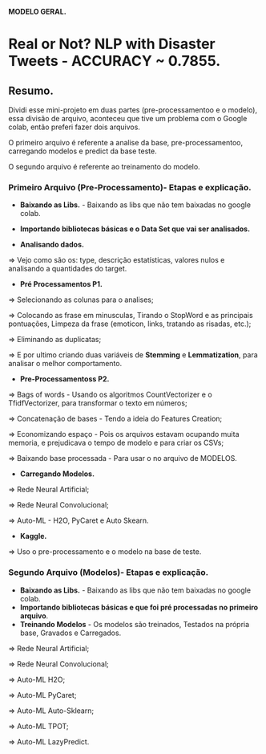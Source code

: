 **MODELO GERAL.**

# Real or Not? NLP with Disaster Tweets - ACCURACY ~ 0.7855.

## Resumo.
Dividi esse mini-projeto em duas partes (pre-processamentoo e o modelo), essa divisão de arquivo, aconteceu que tive um problema com o Google colab, então preferi fazer dois arquivos.

O primeiro arquivo é referente a analise da base, pre-processamentoo, carregando modelos e predict da base teste.

O segundo arquivo é referente ao treinamento do modelo.

### Primeiro Arquivo (Pre-Processamento)- Etapas e explicação.

- **Baixando as Libs.** - Baixando as libs que não tem baixadas no google colab.

- **Importando bibliotecas básicas e o Data Set que vai ser analisados.**

- **Analisando dados.**

=> Vejo como são os: type, descrição estatísticas, valores nulos e analisando a quantidades do target. 

- **Pré Processamentos P1.**

=> Selecionando as colunas para o analises;

=> Colocando as frase em minusculas, Tirando o StopWord e as principais pontuações, Limpeza da frase (emoticon, links, tratando as risadas, etc.);

=> Eliminando as duplicatas;

=> E por ultimo criando duas variáveis de **Stemming** e **Lemmatization**, para analisar o melhor comportamento.

- **Pre-Processamentoss P2.**

=> Bags of words - Usando os algoritmos CountVectorizer e o TfidfVectorizer, para transformar o texto em números;

=> Concatenação de bases - Tendo a ideia do Features Creation;

=> Economizando espaço - Pois os arquivos estavam ocupando muita memoria, e prejudicava o tempo de modelo e para criar os CSVs;

=> Baixando base processada - Para usar o no arquivo de MODELOS.

- **Carregando Modelos.**

=> Rede Neural Artificial;

=> Rede Neural Convolucional;

=> Auto-ML - H2O, PyCaret e Auto Skearn.

- **Kaggle.**

=> Uso o pre-processamento e o modelo na base de teste.



### Segundo Arquivo (Modelos)- Etapas e explicação.

- **Baixando as Libs.** - Baixando as libs que não tem baixadas no google colab.
- **Importando bibliotecas básicas e que foi pré processadas no primeiro arquivo**. 
- **Treinando Modelos** - Os modelos são treinados, Testados na própria base, Gravados e Carregados.

=> Rede Neural Artificial;

=> Rede Neural Convolucional;

=> Auto-ML H2O;

=> Auto-ML PyCaret;

=> Auto-ML Auto-Sklearn;

=> Auto-ML TPOT;

=> Auto-ML LazyPredict.
